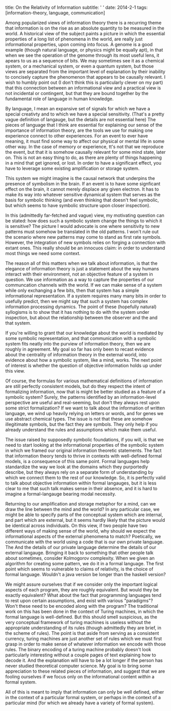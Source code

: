 title: On the Relativity of Information
subtitle: ' '
date: 2014-2-1
tags: [information-theory, language, communication]

Among popularized views of information theory there is a recurring theme that
information is on the rise as an absolute quantity to be measured in the world.
A historical view of the subject paints a picture in which the essential
properties of a long list of phenomena in the world, are really just
informational properties, upon coming into focus. A genome is a good example
(though natural language, or physics might be equally apt), in that when we see
the operation of the genome through its most useful lens, it apears to us as a
sequence of bits.  We may sometimes see it as a chemical system, or a mechanical
system, or even a quantum system, but those views are separated from the
important level of explanation by their inability to concisely capture the
phenomenon that appears to be causally relevant. I wish to humbly point out (I
don't think this is particularly clever on my part) that this connection between
an informational view and a practical view is not incidental or contingent, but
that they are bound together by the fundamental role of language in human
knowledge.

By language, I mean an expansive set of signals for which we have a special
creativty and to which we have a special sensitivity. (That's a pretty vague
definition of langauge, but the details are not essential here) The pieces of
language that I think are essential for explaining our sense of the importance
of information theory, are the tools we use for making one experience connect to
other experiences. For an event to ever have meaning, it must find some way to
affect our physical or mental life in some other way. In the case of memory or
experience, tt's not that we reproduce the event, but that it is somehow
causally relevant for some mind state, later on. This is not an easy thing to
do, as there are plenty of things happening in a mind that get ignored, or lost.
In order to have a significant effect, you have to leverage some existing
amplification or storage system.

This system we might imagine is the causal network that underpins the presence
of symbolism in the brain. If an event is to have some signficant effect on the
brain, it cannot merely displace any given electron. It has to make its way into
whatever sensitive dynamical system that serves as the basis for symbolic
thinking (and even thinking that doesn't feel symbolic, but which seems to have
symbolic structure upon closer inspection).

In this (admittedly far-fetched and vague) view, my motivating question can be
stated: how does such a symbolic system change the things to which it is
sensitive? The picture I would advocate is one where sensitivity to new patterns
must somehow be translated in the old patterns. I won't rule out the scenario
where new patterns may come to stand as first rate symbols. However, the
integration of new symbols relies on forging a connection with extant ones.
This really should be an innocuos claim: in order to understand most things we
need some context.

The reason all of this matters when we talk about information, is that the
elegance of information theory is just a statement about the way humans interact
with their environment, not an objective feature of a system in question. We use
information as a way to capture the properties of our communcation channels with
the world. If we can make sense of a system while only exchanging a few bits,
then that system has a simple informational representation. If a system requires
many many bits in order to usefully predict, then we might say that such a
system has complex information processing dynamics. The point of these
(hopefully natural) syllogisms is to show that it has nothing to do with the
system under inspection, but about the relationship between the observer and the
and that system.

If you're willing to grant that our knowledge about the world is mediated by
some symbolic representation, and that communication with a symbolic system fits
neatly into the purview of information theory, then we are roughly in agreement.
My goal so far has only been to recast evidence about the centrality of
information theory in the external world, into evidence about how a symbolic
system, like a mind, works.  The next point of interest is whether the question
of objective information holds up under this view.

Of course, the formulas for various mathematical definitions of information are
still perfectly consistent models, but do they respect the intent of
formalizing information, now that is might be better studied as a feature of a
symbolic system? Surely, the patterns identified by an information-level
perspective are useful and real-seeming, but don't they always rest upon some
strict formalization? If we want to talk about the information of written
language, we wind up heavily relying on letters or words, and for genes we use
abstract chemical types. The issue is not that these are somehow illegitimate
symbols, but the fact they are symbols. They only help if you already understand
the rules and assumptions which make them useful.

The issue raised by supposedly symbolic foundations, if you will, is that we
need to start looking at the informational properties of the symbolic system in
which we framed our original information theoretic statements. The fact that
information theory tends to thrive in contexts with well-defined formal models,
is a consequence of this same point. Formal languages help standardize the way
we look at the domains which they purportedly describe, but they always rely on
a separate form of understanding by which we connect them to the rest of our
knowledge. So, it is perfectly valid to talk about objective information within
formal langauges, but it is less clear to me that such talk makes sense in their
absence, and it is hard to imagine a formal-langauge bearing modal necessity.

Returning to our amplification and storage metaphor for a mind, can we draw the
line between the mind and the world? In any particular case, we might be able to
specify parts of the conceptual system which are internal, and part which are
external, but it seems hardly likely that the picture would be identical across
individuals. On this view, if two people have two different ways of making sense
of the world, why should we expect the informational aspects of the external
phenomena to match? Poetically, we communicate with the world using a code that
is our own private language. The And the details of our private language
determine the details of our external langauge. Bringing it back to something
that other people talk about sometimes, consider Kolmogorov complexity. When we
given an algorithm for creating some pattern, we do it in a formal language. The
first point which seems to vulnerable to claims of relativity, is the choice of
formal language.  Wouldn't a java version be longer than the haskell version?

We might assure ourselves that if we consider only the important logical aspects
of each program, they are roughly equivalent. But would they be exactly
equivalent? What about the fact that programming languages tend to rest upon
certain assumptions, and exist with various "paradigms"? Won't these need to be
encoded along with the program? The traditional work on this has been done in
the context of Turing machines, in which the formal language is well-defined.
But this should smell suspicious, as the very conceptual framework of turing
machines is useless without the appropriate understanding of its rules (though
admittedly they are brief, in the scheme of rules). The point is that aside from
serving as a consistent currency, turing machines are just another set of rules
which we must first grasp in order to make sense of whatever information we
encode with those rules. The binary encoding of a turing machine probably
doesn't look particularly interesting without a couple pages of text explaining
how to decode it. And the explanation will have to be a lot longer if the person
has never studied theoretical computer science. My goal is to bring some
appreciation to these related pieces of information, and suggest that we are
fooling ourselves if we focus only on the informational content *within* a
formal system.

All of this is meant to imply that information can only be well defined, either
in the context of a particular formal system, or perhaps in the context of a
particular mind (for which we already have a variety of formal system).
